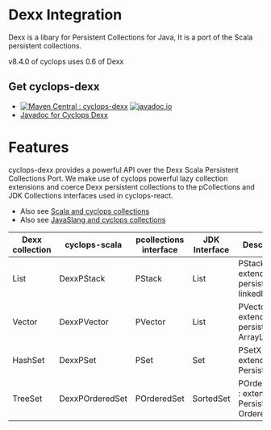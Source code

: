 # Dexx Integration

Dexx is a libary for Persistent Collections for Java, It is a port of the Scala persistent collections.

v8.4.0 of cyclops uses 0.6 of Dexx

## Get cyclops-dexx


* [![Maven Central : cyclops-dexx](https://maven-badges.herokuapp.com/maven-central/com.aol.cyclops/cyclops-dexx/badge.svg)](https://maven-badges.herokuapp.com/maven-central/com.aol.cyclops/cyclops-dexx)   [![javadoc.io](https://javadocio-badges.herokuapp.com/com.aol.cyclops/cyclops-dexx/badge.svg)](https://javadocio-badges.herokuapp.com/com.aol.cyclops/cyclops-dexx)
* [Javadoc for Cyclops Dexx](http://www.javadoc.io/doc/com.aol.cyclops/cyclops-dexx/)

# Features

cyclops-dexx provides a powerful API over the Dexx Scala Persistent Collections Port. We make use of cyclops powerful lazy collection extensions and coerce Dexx persistent collections to the pCollections and JDK Collections interfaces used in cyclops-react.


* Also see [Scala and cyclops collections](https://github.com/aol/cyclops-react/wiki/Scala-%26-cyclops-collections)
* Also see [JavaSlang and cyclops collections](https://github.com/aol/cyclops-react/wiki/JavaSlang-and-cyclops-collections)


|  Dexx collection | cyclops-scala   | pcollections interface   | JDK Interface  | Description  |
|---|---|---|---|---|
| List   | DexxPStack   | PStack  | List  | PStackX  : extended persistent linkedlist |
|  Vector | DexxPVector  | PVector   | List   | PVectorX : extended persistent ArrayList   |
|  HashSet | DexxPSet  | PSet  | Set  | PSetX : extended Persistent Set  |
|  TreeSet | DexxPOrderedSet  | POrderedSet  | SortedSet  | POrderedSetX : extended Persistent Ordered Set  |






